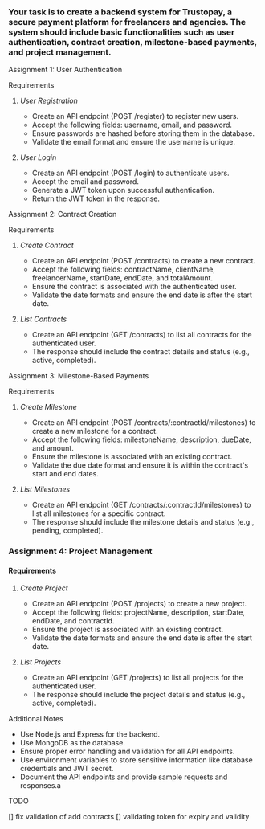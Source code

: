 ### Your task is to create a backend system for Trustopay, a secure payment platform for freelancers and agencies. The system should include basic functionalities such as user authentication, contract creation, milestone-based payments, and project management.

Assignment 1: User Authentication

Requirements

1. *User Registration*
   - Create an API endpoint (POST /register) to register new users.
   - Accept the following fields: username, email, and password.
   - Ensure passwords are hashed before storing them in the database.
   - Validate the email format and ensure the username is unique.

2. *User Login*
   - Create an API endpoint (POST /login) to authenticate users.
   - Accept the email and password.
   - Generate a JWT token upon successful authentication.
   - Return the JWT token in the response.

 Assignment 2: Contract Creation

Requirements

1. *Create Contract*
   - Create an API endpoint (POST /contracts) to create a new contract.
   - Accept the following fields: contractName, clientName, freelancerName, startDate, endDate, and totalAmount.
   - Ensure the contract is associated with the authenticated user.
   - Validate the date formats and ensure the end date is after the start date.

2. *List Contracts*
   - Create an API endpoint (GET /contracts) to list all contracts for the authenticated user.
   - The response should include the contract details and status (e.g., active, completed).

Assignment 3: Milestone-Based Payments

Requirements

1. *Create Milestone*
   - Create an API endpoint (POST /contracts/:contractId/milestones) to create a new milestone for a contract.
   - Accept the following fields: milestoneName, description, dueDate, and amount.
   - Ensure the milestone is associated with an existing contract.
   - Validate the due date format and ensure it is within the contract's start and end dates.

2. *List Milestones*
   - Create an API endpoint (GET /contracts/:contractId/milestones) to list all milestones for a specific contract.
   - The response should include the milestone details and status (e.g., pending, completed).

### Assignment 4: Project Management

#### Requirements

1. *Create Project*
   - Create an API endpoint (POST /projects) to create a new project.
   - Accept the following fields: projectName, description, startDate, endDate, and contractId.
   - Ensure the project is associated with an existing contract.
   - Validate the date formats and ensure the end date is after the start date.

2. *List Projects*
   - Create an API endpoint (GET /projects) to list all projects for the authenticated user.
   - The response should include the project details and status (e.g., active, completed).

Additional Notes

- Use Node.js and Express for the backend.
- Use MongoDB as the database.
- Ensure proper error handling and validation for all API endpoints.
- Use environment variables to store sensitive information like database credentials and JWT secret.
- Document the API endpoints and provide sample requests and responses.a





TODO


[] fix validation of add contracts
[] validating token for expiry and validity